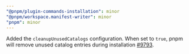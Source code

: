 ```yaml
---
"@pnpm/plugin-commands-installation": minor
"@pnpm/workspace.manifest-writer": minor
"pnpm": minor
---
```


Added the `cleanupUnusedCatalogs` configuration. When set to `true`, pnpm will remove unused catalog entries during installation [#9793](https://github.com/pnpm/pnpm/pull/9793).
